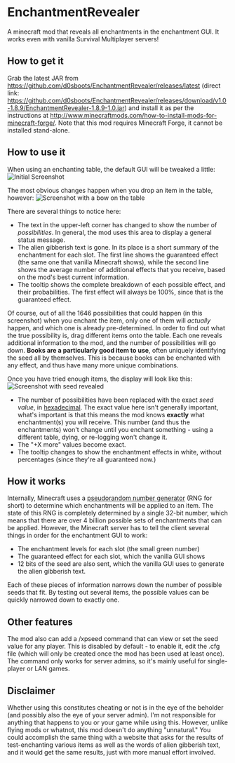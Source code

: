 # EnchantmentRevealer
A minecraft mod that reveals all enchantments in the enchantment GUI. It works even with vanilla Survival Multiplayer servers!

## How to get it
Grab the latest JAR from https://github.com/d0sboots/EnchantmentRevealer/releases/latest (direct link: https://github.com/d0sboots/EnchantmentRevealer/releases/download/v1.0-1.8.9/EnchantmentRevealer-1.8.9-1.0.jar) and install it as per
the instructions at http://www.minecraftmods.com/how-to-install-mods-for-minecraft-forge/. Note that this mod requires Minecraft Forge,
it cannot be installed stand-alone.

## How to use it
When using an enchanting table, the default GUI will be tweaked a little:
![Initial Screenshot](https://raw.githubusercontent.com/d0sboots/EnchantmentRevealer/master/images/screenshot-initial.png)

The most obvious changes happen when you drop an item in the table, however:
![Screenshot with a bow on the table](https://raw.githubusercontent.com/d0sboots/EnchantmentRevealer/master/images/screenshot-possibilities.png)

There are several things to notice here:
- The text in the upper-left corner has changed to show the number of *possibilities*. In general, the mod uses this area to display
a general status message.
- The alien gibberish text is gone. In its place is a short summary of the enchantment for each slot. The first line shows the
guaranteed effect (the same one that vanilla Minecraft shows), while the second line shows the average number of additional effects
that you receive, based on the mod's best current information.
- The tooltip shows the complete breakdown of each possible effect, and their probabilities. The first effect will always be 100%,
since that is the guaranteed effect.

Of course, out of all the 1646 possibilities that could happen (in this screenshot) when you enchant the item, only one of them will
*actually* happen, and which one is already pre-determined. In order to find out what the true possibility is, drag different items
onto the table. Each one reveals additional information to the mod, and the number of possibilities will go down. **Books are a
particularly good item to use**, often uniquely identifying the seed all by themselves. This is because books can be enchanted with
any effect, and thus have many more unique combinations.

Once you have tried enough items, the display will look like this:
![Screenshot with seed revealed](https://raw.githubusercontent.com/d0sboots/EnchantmentRevealer/master/images/screenshot-seed.png)

- The number of possibilities have been replaced with the exact *seed value*, in [hexadecimal](https://en.wikipedia.org/wiki/Hexadecimal).
The exact value here isn't generally important, what's important is that this means the mod knows **exactly** what enchantment(s) you
will receive. This number (and thus the enchantments) won't change until you enchant something - using a different table, dying, or
re-logging won't change it.
- The "+X more" values become exact.
- The tooltip changes to show the enchantment effects in white, without percentages (since they're all guaranteed now.)

## How it works
Internally, Minecraft uses a [pseudorandom number generator](https://en.wikipedia.org/wiki/Pseudorandom_number_generator) (RNG for short)
to determine which enchantments will be applied to an item. The state of this RNG is completely determined by a single 32-bit number,
which means that there are over 4 billion possible sets of enchantments that can be applied. However, the Minecraft server has to tell
the client several things in order for the enchantment GUI to work:
- The enchantment levels for each slot (the small green number)
- The guaranteed effect for each slot, which the vanilla GUI shows
- 12 bits of the seed are also sent, which the vanilla GUI uses to generate the alien gibberish text.

Each of these pieces of information narrows down the number of possible seeds that fit. By testing out several items, the possible values
can be quickly narrowed down to exactly one.

## Other features
The mod also can add a /xpseed command that can view or set the seed value for any player. This is disabled by default - to enable it,
edit the .cfg file (which will only be created once the mod has been used at least once). The command only works for server admins,
so it's mainly useful for single-player or LAN games.

## Disclaimer
Whether using this constitutes cheating or not is in the eye of the beholder (and possibly also the eye of your server admin).
I'm not responsible for anything that happens to you or your game while using this. However, unlike flying mods or whatnot,
this mod doesn't do anything "unnatural." You could accomplish the same thing with a website that asks for the results of
test-enchanting various items as well as the words of alien gibberish text, and it would get the same results, just with more
manual effort involved.
